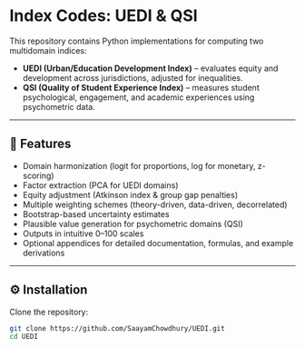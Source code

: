 # Index Codes: UEDI & QSI

This repository contains Python implementations for computing two multidomain indices:

- **UEDI (Urban/Education Development Index)** – evaluates equity and development across jurisdictions, adjusted for inequalities.
- **QSI (Quality of Student Experience Index)** – measures student psychological, engagement, and academic experiences using psychometric data.

---

## 🧩 Features

- Domain harmonization (logit for proportions, log for monetary, z-scoring)
- Factor extraction (PCA for UEDI domains)
- Equity adjustment (Atkinson index & group gap penalties)
- Multiple weighting schemes (theory-driven, data-driven, decorrelated)
- Bootstrap-based uncertainty estimates
- Plausible value generation for psychometric domains (QSI)
- Outputs in intuitive 0–100 scales
- Optional appendices for detailed documentation, formulas, and example derivations

---

## ⚙️ Installation

Clone the repository:

```bash
git clone https://github.com/SaayamChowdhury/UEDI.git
cd UEDI

